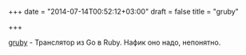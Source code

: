 +++
date = "2014-07-14T00:52:12+03:00"
draft = false
title = "gruby"

+++

<p><a href="https://github.com/DAddYE/gruby">gruby</a>&nbsp;- Транслятор из Go в Ruby. Нафик оно надо, непонятно.</p>

